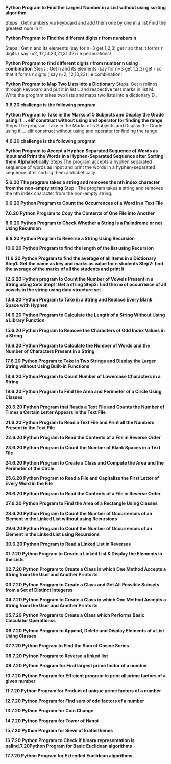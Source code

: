 **Python Program to Find the Largest Number in a List without using sorting algorithm** 

Steps : Get numbers via keyboard and add them one by one in a list 
        Find the greatest num in it
        
**Python Program to Find the different digits r from  numbers n** 

Steps :  Get n and its elements (say for n=3 get 1,2,3)
         get r so that it forms r digits ( say r=2, 12,13,23,21,31,32) i.e permuations!
         
 **Python Program  to find different digits r from number n using combination**
 Steps :  Get n and its elements (say for n=3 get 1,2,3)
         get r so that it forms r digits ( say r=2, 12,13,23) i.e combination!

**Python Program to Map Two Lists into a Dictionary**
Steps: Get n rollnos through keyboard and put it in list L and respective test marks in list M.
Write the program takes two lists and maps two lists into a dictionary D .


**3.6.20 challenge is the following program**

**Python Program to Take in the Marks of 5 Subjects and Display the Grade using if ... elif construct without using and operator for finding the range**
Steps:The program: Take in the Marks of 5 Subjects and Display the Grade using if ... elif construct without using and operator for finding the range

**4.6.20 challenge is the following program**

**Python Program to Accept a Hyphen Separated Sequence of Words as Input and Print the Words in a Hyphen-Separated Sequence after Sorting them Alphabetically**
Steps:The program accepts a hyphen separated sequence of words as input and print the words in a hyphen-separated sequence after sorting them alphabetically

**5.6.20 The program takes a string and removes the nth index character from the non-empty string**
Step : The program takes a string and removes the nth index character from the non-empty string.


**6.6.20 Python Program to Count the Occurrences of a Word in a Text File**


**7.6.20 Python Program to Copy the Contents of One File into Another**


**8.6.20 Python Program to Check Whether a String is a Palindrome or not Using Recursion**


**9.6.20 Python Program to Reverse a String Using Recursion**


**10.6.20  Python Program to find the length of the list using Recursion**

**11.6.20 Python Program to find the average of all Items in a Dictionary 
Step1: Get the name as key and marks as value for n students
Step2: find the average of the marks of all the students and print it**

**12.6.20 Python program to Count the Number of Vowels Present in a String using Sets 
Step1: Get  a string
Step2: find the  no of occurrence of all vowels in the string using data structure set**

**13.6.20 Python Program to Take in a String and Replace Every Blank Space with Hyphen** 

**14.6.20 Python Program to Calculate the Length of a String Without Using a Library Function** 

**15.6.20 Python Program to Remove the Characters of Odd Index Values in a String** 

**16.6.20 Python Program to Calculate the Number of Words and the Number of Characters Present in a String**

**17.6.20 Python Program to Take in Two Strings and Display the Larger String without Using Built-in Functions** 

**18.6.20 Python Program to Count Number of Lowercase Characters in a String** 

**19.6.20 Python Program to Find the Area and Perimeter of a Circle Using Classes**

**20.6.20 Python Program that Reads a Text File and Counts the Number of Times a Certain Letter Appears in the Text File** 

**21.6.20 Python Program to Read a Text File and Print all the Numbers Present in the Text File** 

**22.6.20 Python Program to Read the Contents of a File in Reverse Order** 

**23.6.20 Python Program to Count the Number of Blank Spaces in a Text File**

**24.6.20 Python Program to Create a Class and Compute the Area and the Perimeter of the Circle**

**25.6.20 Python Program to Read a File and Capitalize the First Letter of Every Word in the File** 

**26.6.20 Python Program to Read the Contents of a File in Reverse Order**

**27.6.20 Python Program to Find the Area of a Rectangle Using Classes**


**28.6.20  Python Program to Count the Number of Occurrences of an Element in the Linked List without using Recursions** 

**29.6.20 Python Program to Count the Number of Occurrences of an Element in the Linked List using Recursions** 

**30.6.20 Python Program to Read a Linked List in Reverses** 

**01.7.20 Python Program to Create a Linked List & Display the Elements in the Lists** 

**02.7.20 Python Program to Create a Class in which One Method Accepts a String from the User and Another Prints its** 

**03.7.20  Python Program to Create a Class and Get All Possible Subsets from a Set of Distinct Integerss** 

**04.7.20 Python Program to Create a Class in which One Method Accepts a String from the User and Another Prints its** 

**05.7.20  Python Program to Create a Class which Performs Basic Calculator Operationss** 

**06.7.20 Python Program to Append, Delete and Display Elements of a List Using Classes**
 
**07.7.20 Python Program to Find the Sum of Cosine Series**

**08.7.20 Python Program to Reverse a linked list** 

**09.7.20 Python Program for Find largest prime factor of a number** 

**10.7.20 Python Program for Efficient program to print all prime factors of a given number** 

**11.7.20 Python Program for Product of unique prime factors of a number** 

**12.7.20 Python Program for Find sum of odd factors of a number** 

**13.7.20 Python Program for Coin Change** 

**14.7.20 Python Program for Tower of Hanoi** 

**15.7.20 Python Program for Sieve of Eratosthenes** 

**16.7.20 Python Program to Check if binary representation is palind.7.20Python Program for Basic Euclidean algorithms** 

**17.7.20 Python Program for Extended Euclidean algorithms**
    



